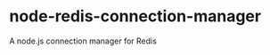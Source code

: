 node-redis-connection-manager
=============================

A node.js connection manager for Redis
